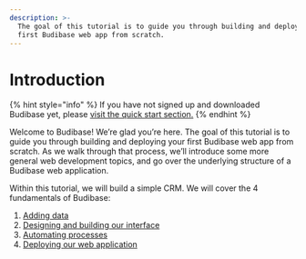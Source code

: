 ```yaml
---
description: >-
  The goal of this tutorial is to guide you through building and deploying your
  first Budibase web app from scratch.
---
```


# Introduction

{% hint style="info" %}
If you have not signed up and downloaded Budibase yet, please [visit the quick start section.](../)
{% endhint %}

Welcome to Budibase! We’re glad you’re here. The goal of this tutorial is to guide you through building and deploying your first Budibase web app from scratch. As we walk through that process, we’ll introduce some more general web development topics, and go over the underlying structure of a Budibase web application.

Within this tutorial, we will build a simple CRM. We will cover the 4 fundamentals of Budibase:

1. [Adding data](3.-add-data.md)
2. [Designing and building our interface](4.-design.md)
3. [Automating processes](5.-automate.md)
4. [Deploying our web application](6.-deploy.md)

